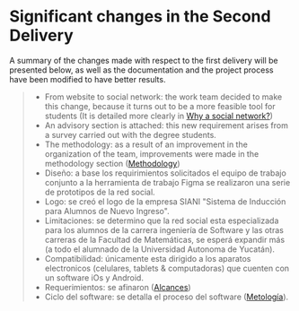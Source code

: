 # Significant changes in the Second Delivery
A summary of the changes made with respect to the first delivery will be presented below, as well as the documentation and the project process have been modified to have better results.
> - From website to social network: the work team decided to make this change, because it turns out to be a more feasible tool for students (It is detailed more clearly in [Why a social network?](https://github.com/AndyTue/LIS/blob/c317a03807fe1056a1fd95f72c3b2a197cad8d3f/Documentaci%C3%B3n%20del%20proyecto/%C2%BFPor%20qu%C3%A9%20una%20red%20social%3F.md "Click aquí"))
> - An advisory section is attached: this new requirement arises from a survey carried out with the degree students.
> - The methodology: as a result of an improvement in the organization of the team, improvements were made in the methodology section ([Methodology](https://github.com/AndyTue/LIS/blob/1bdbf1e5818a4a40bd090a3637fad1ccbb0fb435/Metodolog%C3%ADa/Metodolog%C3%ADa.md "Click aquí"))
> - Diseño: a base los requirimientos solicitados el equipo de trabajo conjunto a la herramienta de trabajo Figma se realizaron una serie de prototipos de la red social. 
> - Logo: se creó el logo de la empresa SIANI "Sistema de Inducción para Alumnos de Nuevo Ingreso".
> - Limitaciones: se determino que la red social esta especializada para los alumnos de la carrera ingeniería de Software y las otras carreras de la Facultad de Matemáticas, se esperá expandir más (a todo el alumnado de la Universidad Autonoma de Yucatán).
> - Compatibilidad: únicamente esta dirigido a los aparatos electronicos (celulares, tablets & computadoras) que cuenten con un software iOs y Android.
> - Requerimientos: se afinaron ([Alcances](https://github.com/AndyTue/LIS/blob/94ba62866028182780e67170c541d92686148698/Documentaci%C3%B3n%20del%20proyecto/Alcance.md "Click aquí"))
> - Ciclo del software: se detalla el proceso del software ([Metología](https://github.com/AndyTue/LIS/blob/1bdbf1e5818a4a40bd090a3637fad1ccbb0fb435/Metodolog%C3%ADa/Metodolog%C3%ADa.md "Click aquí")).
